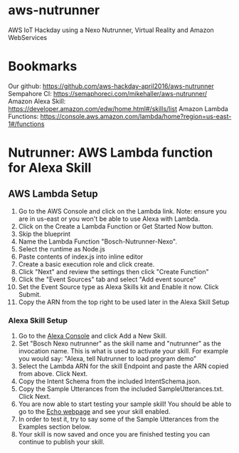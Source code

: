 # aws-nutrunner
AWS IoT Hackday using a Nexo Nutrunner, Virtual Reality and Amazon WebServices

# Bookmarks

Our github: https://github.com/aws-hackday-april2016/aws-nutrunner
Sempahore CI: https://semaphoreci.com/mikehaller/aws-nutrunner/
Amazon Alexa Skill: https://developer.amazon.com/edw/home.html#/skills/list
Amazon Lambda Functions: https://console.aws.amazon.com/lambda/home?region=us-east-1#/functions

# Nutrunner: AWS Lambda function for Alexa Skill 

## AWS Lambda Setup
1. Go to the AWS Console and click on the Lambda link. Note: ensure you are in us-east or you won't be able to use Alexa with Lambda.
2. Click on the Create a Lambda Function or Get Started Now button.
3. Skip the blueprint
4. Name the Lambda Function "Bosch-Nutrunner-Nexo".
5. Select the runtime as Node.js
6. Paste contents of index.js into inline editor
8. Create a basic execution role and click create.
10. Click "Next" and review the settings then click "Create Function"
11. Click the "Event Sources" tab and select "Add event source"
12. Set the Event Source type as Alexa Skills kit and Enable it now. Click Submit.
13. Copy the ARN from the top right to be used later in the Alexa Skill Setup

### Alexa Skill Setup
1. Go to the [Alexa Console](https://developer.amazon.com/edw/home.html) and click Add a New Skill.
2. Set "Bosch Nexo nutrunner" as the skill name and "nutrunner" as the invocation name. This is what is used to activate your skill. For example you would say: "Alexa, tell Nutrunner to load program demo"
3. Select the Lambda ARN for the skill Endpoint and paste the ARN copied from above. Click Next.
4. Copy the Intent Schema from the included IntentSchema.json.
5. Copy the Sample Utterances from the included SampleUtterances.txt. Click Next.
7. You are now able to start testing your sample skill! You should be able to go to the [Echo webpage](http://echo.amazon.com/#skills) and see your skill enabled.
8. In order to test it, try to say some of the Sample Utterances from the Examples section below.
9. Your skill is now saved and once you are finished testing you can continue to publish your skill.

	